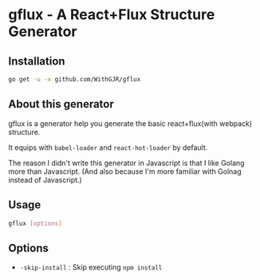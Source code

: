 # gflux - A React+Flux Structure Generator

## Installation

``` bash
go get -u -x github.com/WithGJR/gflux
```

## About this generator

gflux is a generator help you generate the basic react+flux(with webpack) structure.

It equips with `babel-loader` and `react-hot-loader` by default. 

The reason I didn't write this generator in Javascript is that I like Golang more than Javascript. (And also because I'm more familiar with Golnag instead of Javascript.)

## Usage

``` bash
gflux [options]
```

## Options

- `-skip-install` : Skip executing `npm install`
